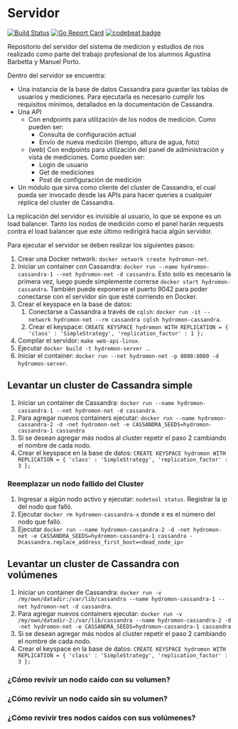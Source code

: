 # Servidor

[![Build Status](https://travis-ci.org/hydro-monitor/web-api.svg?branch=master)](https://travis-ci.org/hydro-monitor/web-api)
[![Go Report Card](https://goreportcard.com/badge/github.com/hydro-monitor/web-api)](https://goreportcard.com/report/github.com/hydro-monitor/web-api)
[![codebeat badge](https://codebeat.co/badges/bec1313f-1ff4-4ea7-bc75-6839183ce20e)](https://codebeat.co/projects/github-com-hydro-monitor-web-api-master)

Repositorio del servidor del sistema de medicion y estudios de rios realizado como parte del trabajo profesional de los alumnos Agustina Barbetta y Manuel Porto.

Dentro del servidor se encuentra:
- Una instancia de la base de datos Cassandra para guardar las tablas de usuarios y mediciones. Para ejecutarla es necesario cumplir los requisitos mínimos, detallados en la documentación de Cassandra.
- Una API
  - Con endpoints para utilización de los nodos de medición. Como pueden ser:
    - Consulta de configuración actual
    - Envío de nueva medición (tiempo, altura de agua, foto)
  - (web) Con endpoints para utilización del panel de administración y vista de mediciones. Como pueden ser:
    - Login de usuario
    - Get de mediciones
    - Post de configuración de medición
- Un módulo que sirva como cliente del cluster de Cassandra, el cual pueda ser invocado desde las APIs para hacer queries a cualquier réplica del cluster de Cassandra.

La replicación del servidor es invisible al usuario, lo que se expone es un load balancer. Tanto los nodos de medición como el panel harán requests contra el load balancer que este último redirigirá hacia algún servidor.

Para ejecutar el servidor se deben realizar los siguientes pasos:

1. Crear una Docker network: `docker network create hydromon-net`.
2. Iniciar un container con Cassandra: `docker run --name hydromon-cassandra-1 --net hydromon-net -d cassandra`. Esto
solo es necesario la primera vez, luego puede simplemente correrse `docker start hydromon-cassandra`.
También puede exponerse el puerto 9042 para poder conectarse con el servidor sin que esté corriendo en Docker.
3. Crear el keyspace en la base de datos:
    1. Conectarse a Cassandra a través de `cqlsh`: `docker run -it --network hydromon-net --rm cassandra cqlsh hydromon-cassandra`.
    2. Crear el keyspace: `CREATE KEYSPACE hydromon WITH REPLICATION = { 'class' : 'SimpleStrategy', 'replication_factor' : 1 };`
4. Compilar el servidor: `make web-api-linux`.
5. Ejecutar `docker build -t hydromon-server .`.
6. Iniciar el container: `docker run --net hydromon-net -p 8080:8080 -d hydromon-server`.


## Levantar un cluster de Cassandra simple
1. Iniciar un container de Cassandra: `docker run --name hydromon-cassandra-1 --net hydromon-net -d cassandra`.
2. Para agregar nuevos containers ejecutar: 
`docker run --name hydromon-cassandra-2 -d -net hydromon-net -e CASSANDRA_SEEDS=hydromon-cassandra-1 cassandra`
3. Si se desean agregar más nodos al cluster repetir el paso 2 cambiando el nombre de cada nodo.
4. Crear el keyspace en la base de datos: `CREATE KEYSPACE hydromon WITH REPLICATION = { 'class' : 'SimpleStrategy', 'replication_factor' : 3 };`

### Reemplazar un nodo fallido del Cluster
1. Ingresar a algún nodo activo y ejecutar: `nodetool status`. Registrar la ip del nodo que falló.
2. Ejecutar `docker rm hydromon-cassandra-x` donde x es el número del nodo que falló.
3. Ejecutar `docker run --name hydromon-cassandra-2 -d -net hydromon-net -e CASSANDRA_SEEDS=hydromon-cassandra-1 cassandra -Dcassandra.replace_address_first_boot=<dead_node_ip>`

## Levantar un cluster de Cassandra con volúmenes
1. Iniciar un container de Cassandra: `docker run -v /my/own/datadir:/var/lib/cassandra --name hydromon-cassandra-1 --net hydromon-net -d cassandra`.
2. Para agregar nuevos containers ejecutar: 
`docker run -v /my/own/datadir-2:/var/lib/cassandra --name hydromon-cassandra-2 -d -net hydromon-net -e CASSANDRA_SEEDS=hydromon-cassandra-1 cassandra`
3. Si se desean agregar más nodos al cluster repetir el paso 2 cambiando el nombre de cada nodo.
4. Crear el keyspace en la base de datos: `CREATE KEYSPACE hydromon WITH REPLICATION = { 'class' : 'SimpleStrategy', 'replication_factor' : 3 };`

### ¿Cómo revivir un nodo caído con su volumen?
### ¿Cómo revivir un nodo caído sin su volumen?
### ¿Cómo revivir tres nodos caídos con sus volúmenes?
